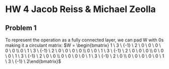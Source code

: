 # HW 4 Jacob Reiss & Michael Zeolla

## Problem 1
To represent the operation as a fully connected layer, we can pad W with 0s making it a circulant matrix:
$W = \begin{bmatrix} 1 \ 3 \ {-1} \ 2 \ 0 \ 0 \ 0 \ 0 \ 0 \\ 0 \ 1 \ 3 \ {-1} \ 2 \ 0 \ 0 \ 0 \ 0 \\ 0 \ 0 \ 1 \ 3 \ {-1} \ 2 \ 0 \ 0 \ 0 \\ 0 \ 0 \ 0 \ 1 \ 3 \ {-1} \ 2 \ 0 \ 0 \\ 0 \ 0 \ 0 \ 0 \ 1 \ 3 \ {-1} \ 2 \ 0 \\ 0 \ 0 \ 0 \ 0 \ 0 \ 1 \ 3 \ {-1} \ 2\end{bmatrix}$

